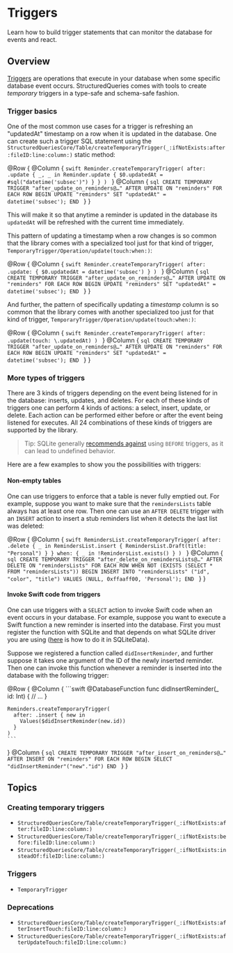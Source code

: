 # Triggers

Learn how to build trigger statements that can monitor the database for events and react.

## Overview

[Triggers](https://sqlite.org/lang_createtrigger.html) are operations that execute in your database
when some specific database event occurs. StructuredQueries comes with tools to create _temporary_
triggers in a type-safe and schema-safe fashion.

### Trigger basics

One of the most common use cases for a trigger is refreshing an "updatedAt" timestamp on a row when
it is updated in the database. One can create such a trigger SQL statement using the
``StructuredQueriesCore/Table/createTemporaryTrigger(_:ifNotExists:after:fileID:line:column:)``
static method:

@Row {
  @Column {
    ```swift
    Reminder.createTemporaryTrigger(
      after: .update { _, _ in
        Reminder.update {
          $0.updatedAt = #sql("datetime('subsec')")
        }
      }
    )
    ```
  }
  @Column {
    ```sql
    CREATE TEMPORARY TRIGGER "after_update_on_reminders@…"
    AFTER UPDATE ON "reminders"
    FOR EACH ROW
    BEGIN
      UPDATE "reminders"
      SET "updatedAt" = datetime('subsec');
    END
    ```
  }
}

This will make it so that anytime a reminder is updated in the database its `updatedAt` will be
refreshed with the current time immediately.

This pattern of updating a timestamp when a row changes is so common that the library comes with
a specialized tool just for that kind of trigger,
``TemporaryTrigger/Operation/update(touch:when:)``:

@Row {
  @Column {
    ```swift
    Reminder.createTemporaryTrigger(
      after: .update: {
        $0.updatedAt = datetime('subsec')
      }
    )
    ```
  }
  @Column {
    ```sql
    CREATE TEMPORARY TRIGGER "after_update_on_reminders@…"
    AFTER UPDATE ON "reminders"
    FOR EACH ROW
    BEGIN
      UPDATE "reminders"
      SET "updatedAt" = datetime('subsec');
    END
    ```
  }
}

And further, the pattern of specifically updating a _timestamp_ column is so common that the library
comes with another specialized too just for that kind of trigger,
``TemporaryTrigger/Operation/update(touch:when:)``:


@Row {
  @Column {
    ```swift
    Reminder.createTemporaryTrigger(
      after: .update(touch: \.updatedAt)
    )
    ```
  }
  @Column {
    ```sql
    CREATE TEMPORARY TRIGGER "after_update_on_reminders@…"
    AFTER UPDATE ON "reminders"
    FOR EACH ROW
    BEGIN
      UPDATE "reminders"
      SET "updatedAt" = datetime('subsec');
    END
    ```
  }
}

### More types of triggers

There are 3 kinds of triggers depending on the event being listened for in the database: inserts,
updates, and deletes. For each of these kinds of triggers one can perform 4 kinds of actions: a
select, insert, update, or delete. Each action can be performed either before or after the event
being listened for executes. All 24 combinations of these kinds of triggers are supported by the
library.

> Tip: SQLite generally
> [recommends against](https://sqlite.org/lang_createtrigger.html#cautions_on_the_use_of_before_triggers)
> using `BEFORE` triggers, as it can lead to undefined behavior.

Here are a few examples to show you the possibilities with triggers:

#### Non-empty tables

One can use triggers to enforce that a table is never fully emptied out. For example, suppose you
want to make sure that the `remindersLists` table always has at least one row. Then one can use an
`AFTER DELETE` trigger with an `INSERT` action to insert a stub reminders list when it detects the
last list was deleted:

@Row {
  @Column {
    ```swift
    RemindersList.createTemporaryTrigger(
      after: .delete { _ in
        RemindersList.insert {
          RemindersList.Draft(title: "Personal")
        }
      } when: { _ in
        !RemindersList.exists()
      }
    )
    ```
  }
  @Column {
    ```sql
    CREATE TEMPORARY TRIGGER "after_delete_on_remindersLists@…"
    AFTER DELETE ON "remindersLists"
    FOR EACH ROW WHEN NOT (EXISTS (SELECT * FROM "remindersLists"))
    BEGIN
      INSERT INTO "remindersLists"
      ("id", "color", "title")
      VALUES
      (NULL, 0xffaaff00, 'Personal');
    END
    ```
  }
}

#### Invoke Swift code from triggers

One can use triggers with a `SELECT` action to invoke Swift code when an event occurs in your
database. For example, suppose you want to execute a Swift function a new reminder is inserted
into the database. First you must register the function with SQLite and that depends on what
SQLite driver you are using ([here][sqlite-data-add-function] is how to do it in SQLiteData).

Suppose we registered a function called `didInsertReminder`, and further suppose it takes one
argument of the ID of the newly inserted reminder. Then one can invoke this function whenever a
reminder is inserted into the database with the following trigger:

[sqlite-data-add-function]: https://swiftpackageindex.com/pointfreeco/sqlite-data/main/documentation/sqlitedata/database-52hin/add(function:)-1z12a

@Row {
  @Column {
    ```swift
    @DatabaseFunction
    func didInsertReminder(_ id: Int) {
      // ...
    }

    Reminders.createTemporaryTrigger(
      after: .insert { new in
        Values($didInsertReminder(new.id))
      }
    )
    ```
  }
  @Column {
    ```sql
    CREATE TEMPORARY TRIGGER "after_insert_on_reminders@…"
    AFTER INSERT ON "reminders"
    FOR EACH ROW
    BEGIN
      SELECT "didInsertReminder"("new"."id")
    END
    ```
  }
}


## Topics

### Creating temporary triggers

- ``StructuredQueriesCore/Table/createTemporaryTrigger(_:ifNotExists:after:fileID:line:column:)``
- ``StructuredQueriesCore/Table/createTemporaryTrigger(_:ifNotExists:before:fileID:line:column:)``
- ``StructuredQueriesCore/Table/createTemporaryTrigger(_:ifNotExists:insteadOf:fileID:line:column:)``

### Triggers

- ``TemporaryTrigger``

### Deprecations

- ``StructuredQueriesCore/Table/createTemporaryTrigger(_:ifNotExists:afterInsertTouch:fileID:line:column:)``
- ``StructuredQueriesCore/Table/createTemporaryTrigger(_:ifNotExists:afterUpdateTouch:fileID:line:column:)``
